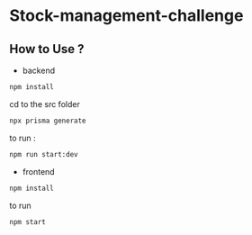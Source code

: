 # Stock-management-challenge

## How to Use ? 
+ backend
```bash 
npm install 
```
cd to the src folder
```bash 
npx prisma generate 
```
to run :
```bash 
npm run start:dev
```
+ frontend
```bash 
npm install
```
to run
```bash 
npm start
```

